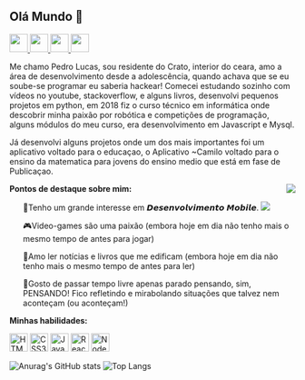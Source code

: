 <h2>Olá Mundo  👋</h2>

<p align="left">
    <a href="https://www.linkedin.com/in/pedro-lucas-macedo-de-moraes-b5458b191/" target="_blank">
    <img height="32px" src="https://wesleypribeiro.github.io/img/linkedin.png" />
  </a>
  <a href="https://www.facebook.com/profile.php?id=100004840867554" target="_blank">
    <img height="32px" src="https://wesleypribeiro.github.io/img/facebook.png" />
  </a>
  <a href="https://www.instagram.com/lucas.macedoo_/" target="_blank">
    <img height="32px" src="https://wesleypribeiro.github.io/img/instagram.png" />
  </a>
  <a href="mailto:Pedrmorae@gmail.com" target="_blank">
    <img height="32px" src="https://wesleypribeiro.github.io/img/email.png" />
  </a>
</p>

<p>Me chamo Pedro Lucas, sou residente do Crato, interior do ceara, amo a área de desenvolvimento desde a adolescência, quando achava que se eu soube-se programar eu saberia hackear! Comecei estudando sozinho com vídeos no youtube, stackoverflow, e alguns livros, desenvolvi pequenos projetos em python, em 2018 fiz o curso técnico em informática onde descobrir minha paixão por robótica e competições de programação, alguns módulos do meu curso, era desenvolvimento em Javascript e Mysql.</p>

<p>Já desenvolvi alguns projetos onde um dos mais importantes foi um aplicativo voltado para o educaçao, o Aplicativo ~Camilo voltado para o ensino da matematica para jovens do ensino medio que está em fase de Publicaçao.</p>

<img align="right" src="https://media.giphy.com/media/ZVik7pBtu9dNS/giphy.gif" />

<b>Pontos de destaque sobre mim:</b>

<ul align="left">
<p>📱Tenho um grande interesse em 𝘿𝙚𝙨𝙚𝙣𝙫𝙤𝙡𝙫𝙞𝙢𝙚𝙣𝙩𝙤 𝙈𝙤𝙗𝙞𝙡𝙚.
<img src="https://img.shields.io/badge/React_Native-20232A?style=for-the-badge&logo=react&logoColor=61DAFB" />
</p>
    
<p>🎮Video-games são uma paixão (embora hoje em dia não tenho mais o mesmo tempo de antes para jogar)</p>


<p>📖Amo ler notícias e livros que me edificam (embora hoje em dia não tenho mais o mesmo tempo de antes para ler)</p>


<p>💭Gosto de passar tempo livre apenas parado pensando, sim, PENSANDO! Fico refletindo e mirabolando situações que talvez nem aconteçam (ou aconteçam!)</p>
</ul>

<b>Minhas habilidades:</b>
<p align="left">
<img height="32px" src="https://user-images.githubusercontent.com/60102340/111059115-bf43e200-8471-11eb-8ec7-f65c11f035dc.png" alt="HTML5" />
<img height="32px" src="https://user-images.githubusercontent.com/60102340/111059142-e26e9180-8471-11eb-9801-d6cbd405001b.png" alt="CSS3" />
<img height="32px" src="https://user-images.githubusercontent.com/60102340/111058883-41330b80-8470-11eb-925e-2840cc98a48a.png" alt="Javascript" />
<img height="32px" src="https://user-images.githubusercontent.com/60102340/111058928-940cc300-8470-11eb-88fa-9d5b0b6b506f.png" alt="React" />
<img height="32px" src="https://user-images.githubusercontent.com/60102340/111059324-7db43680-8473-11eb-928c-e3a7a92c4fd8.png" alt="Node" />
</p>

![Anurag's GitHub stats](https://github-readme-stats.vercel.app/api/?username=PedroLucas-M-m&show_icons=true&title_color=fff&icon_color=79ff97&text_color=9f9f9f&bg_color=151515)
![Top Langs](https://github-readme-stats.vercel.app/api/top-langs/?username=PedroLucas-M-m&layout=compact&repo=github-readme-stats&title_color=fff&icon_color=f9f9f9&text_color=9f9f9f)
